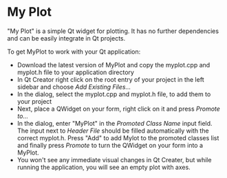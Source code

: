 # My Plot

"My Plot" is a simple Qt widget for plotting. It has no further dependencies and can be easily integrate in Qt projects. 

To get MyPlot to work with your Qt application:

- Download the latest version of MyPlot and copy the myplot.cpp and myplot.h file to your application directory
- In Qt Creator right click on the root entry of your project in the left sidebar and choose *Add Existing Files...*
- In the dialog, select the myplot.cpp and myplot.h file, to add them to your project
- Next, place a QWidget on your form, right click on it and press *Promote to...*
- In the dialog, enter "MyPlot" in the *Promoted Class Name* input field. The input next to *Header File* should be filled automatically with the correct myplot.h. Press "Add" to add Mylot to the promoted classes list and finally press *Promote* to turn the QWidget on your form into a MyPlot.
- You won't see any immediate visual changes in Qt Creater, but while running the application, you will see an empty plot with axes.
